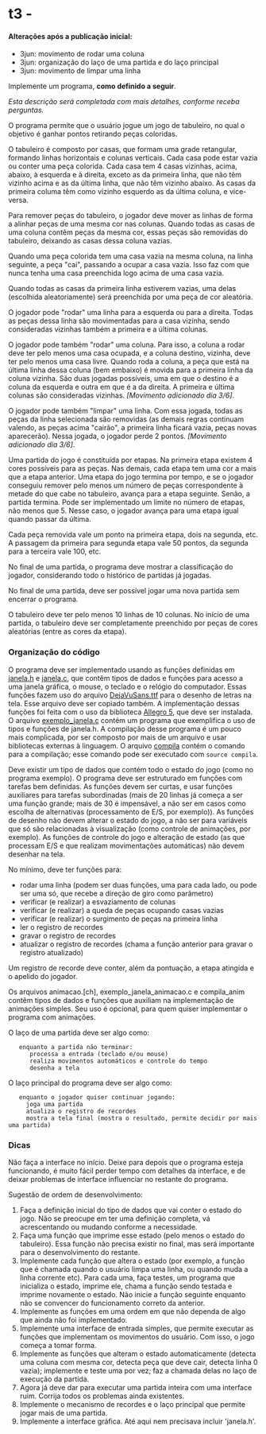 # t3 - 

#### Alterações após a publicação inicial:
   - 3jun: movimento de rodar uma coluna
   - 3jun: organização do laço de uma partida e do laço principal
   - 3jun: movimento de limpar uma linha


Implemente um programa, **como definido a seguir**.

*Esta descrição será completada com mais detalhes, conforme receba perguntas.*

O programa permite que o usuário jogue um jogo de tabuleiro, no qual o objetivo é ganhar pontos retirando peças coloridas.

O tabuleiro é composto por casas, que formam uma grade retangular, formando linhas horizontais e colunas verticais. Cada casa pode estar vazia ou conter uma peça colorida. Cada casa tem 4 casas vizinhas, acima, abaixo, à esquerda e à direita, exceto as da primeira linha, que não têm vizinho acima e as da última linha, que não têm vizinho abaixo. As casas da primeira columa têm como vizinho esquerdo as da última coluna, e vice-versa.

Para remover peças do tabuleiro, o jogador deve mover as linhas de forma a alinhar peças de uma mesma cor nas colunas.
Quando todas as casas de uma coluna contêm peças da mesma cor, essas peças são removidas do tabuleiro, deixando as casas dessa coluna vazias.

Quando uma peça colorida tem uma casa vazia na mesma coluna, na linha seguinte, a peça "cai", passando a ocupar a casa vazia. Isso faz com que nunca tenha uma casa preenchida logo acima de uma casa vazia.

Quando todas as casas da primeira linha estiverem vazias, uma delas (escolhida aleatoriamente) será preenchida por uma peça de cor aleatória.

O jogador pode "rodar" uma linha para a esquerda ou para a direita. Todas as peças dessa linha são movimentadas para a casa vizinha, sendo consideradas vizinhas também a primeira e a última colunas.

O jogador pode também "rodar" uma coluna. Para isso, a coluna a rodar deve ter pelo menos uma casa ocupada, e a coluna destino, vizinha, deve ter pelo menos uma casa livre. Quando roda a coluna, a peça que está na última linha dessa coluna (bem embaixo) é movida para a primeira linha da coluna vizinha. São duas jogadas possíveis, uma em que o destino é a coluna da esquerda e outra em que é a da direita. A primeira e última colunas são consideradas vizinhas.
*[Movimento adicionado dia 3/6]*.

O jogador pode também "limpar" uma linha. Com essa jogada, todas as peças da linha selecionada são removidas (as demais regras continuam valendo, as peças acima "cairão", a primeira linha ficará vazia, peças novas aparecerão). Nessa jogada, o jogador perde 2 pontos.
*[Movimento adicionado dia 3/6]*.

Uma partida do jogo é constituída por etapas. Na primeira etapa existem 4 cores possíveis para as peças. Nas demais, cada etapa tem uma cor a mais que a etapa anterior.
Uma etapa do jogo termina por tempo, e se o jogador conseguiu remover pelo menos um número de peças correspondente à metade do que cabe no tabuleiro, avança para a etapa seguinte. Senão, a partida termina.
Pode ser implementado um limite no número de etapas, não menos que 5. Nesse caso, o jogador avança para uma etapa igual quando passar da última.

Cada peça removida vale um ponto na primeira etapa, dois na segunda, etc.
A passagem da primeira para segunda etapa vale 50 pontos, da segunda para a terceira vale 100, etc.

No final de uma partida, o programa deve mostrar a classificação do jogador, considerando todo o histórico de partidas já jogadas.

No final de uma partida, deve ser possível jogar uma nova partida sem encerrar o programa.

O tabuleiro deve ter pelo menos 10 linhas de 10 colunas.
No início de uma partida, o tabuleiro deve ser completamente preenchido por peças de cores aleatórias (entre as cores da etapa).

### Organização do código

O programa deve ser implementado usando as funções definidas em 
[janela.h](../Complementos/janela.h) e [janela.c](../Complementos/janela.c), que contêm tipos de dados e funções para acesso a uma janela gráfica, o mouse, o teclado e o relógio do computador.
Essas funções fazem uso do arquivo [DejaVuSans.ttf](../Complementos/DejaVuSans.ttf) para o desenho de letras na tela. Esse arquivo deve ser copiado também.
A implementação dessas funções foi feita com o uso da biblioteca [Allegro 5](http://liballeg.org), que deve ser instalada.
O arquivo [exemplo_janela.c](../Complementos/exemplo_janela.c) contém um programa que exemplifica o uso de tipos e funções de janela.h.
A compilação desse programa é um pouco mais complicada, por ser composto por mais de um arquivo e usar bibliotecas externas à linguagem. O arquivo [compila](../Complementos/compila) contém o comando para a compilação; esse comando pode ser executado com `source compila`.

Deve existir um tipo de dados que contém todo o estado do jogo (como no programa exemplo).
O programa deve ser estruturado em funções com tarefas bem definidas.
As funções devem ser curtas, e usar funções auxiliares para tarefas subordinadas (mais de 20 linhas já começa a ser uma função grande; mais de 30 é impensável, a não ser em casos como escolha de alternativas (processamento de E/S, por exemplo)).
As funções de desenho não devem alterar o estado do jogo, a não ser para variáveis que só são relacionadas à visualização (como controle de animações, por exemplo).
As funções de controle do jogo e alteração de estado (as que processam E/S e que realizam movimentações automáticas) não devem desenhar na tela.

No mínimo, deve ter funções para:
- rodar uma linha (podem ser duas funções, uma para cada lado, ou pode ser uma só, que recebe a direção de giro como parâmetro)
- verificar (e realizar) a esvaziamento de colunas
- verificar (e realizar) a queda de peças ocupando casas vazias
- verificar (e realizar) o surgimento de peças na primeira linha
- ler o registro de recordes
- gravar o registro de recordes
- atualizar o registro de recordes (chama a função anterior para gravar o registro atualizado)

Um registro de recorde deve conter, além da pontuação, a etapa atingida e o apelido do jogador.

Os arquivos animacao.[ch], exemplo_janela_animacao.c e compila_anim contêm tipos de dados e funções que auxiliam na implementação de animações simples. Seu uso é opcional, para quem quiser implementar o programa com animações.

O laço de uma partida deve ser algo como:
```
   enquanto a partida não terminar:
      processa a entrada (teclado e/ou mouse)
      realiza movimentos automáticos e controle do tempo
      desenha a tela
```

O laço principal do programa deve ser algo como:
```
   enquanto o jogador quiser continuar jogando:
     joga uma partida
     atualiza o registro de recordes
     mostra a tela final (mostra o resultado, permite decidir por mais uma partida)
```

### Dicas

Não faça a interface no início. Deixe para depois que o programa esteja funcionando, é muito fácil perder tempo com detalhes da interface, e de deixar problemas de interface influenciar no restante do programa.

Sugestão de ordem de desenvolvimento:
1. Faça a definição inicial do tipo de dados que vai conter o estado do jogo. Não se preocupe em ter uma definição completa, vá acrescentando ou mudando conforme a necessidade.
2. Faça uma função que imprime esse estado (pelo menos o estado do tabuleiro). Essa função não precisa existir no final, mas será importante para o desenvolvimento do restante.
3. Implemente cada função que altera o estado (por exemplo, a função que é chamada quando o usuário limpa uma linha, ou quando muda a linha corrente etc). Para cada uma, faça testes, um programa que inicializa o estado, imprime ele, chama a função sendo testada e imprime novamente o estado. Não inicie a função seguinte enquanto não se convencer do funcionamento correto da anterior.
4. Implemente as funções em uma ordem em que não dependa de algo que ainda não foi implementado.
5. Implemente uma interface de entrada simples, que permite executar as funções que implementam os movimentos do usuário. Com isso, o jogo começa a tomar forma.
6. Implemente as funções que alteram o estado automaticamente (detecta uma coluna com mesma cor, detecta peça que deve cair, detecta linha 0 vazia); implemente e teste uma por vez; faz a chamada delas no laço de execução da partida.
7. Agora já deve dar para executar uma partida inteira com uma interface ruim. Corrija todos os problemas ainda existentes.
8. Implemente o mecanismo de recordes e o laço principal que permite jogar mais de uma partida.
9. Implemente a interface gráfica. Até aqui nem precisava incluir 'janela.h'.
